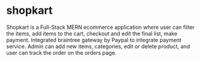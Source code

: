 # shopkart

Shopkart is a Full-Stack MERN ecommerce application where user can filter the items, add items to the cart, checkout and edit the final list, make payment.
Integrated braintree gateway by Paypal to integrate payment service.
Admin can add new items, categories, edit or delete product, and user can track the order on the orders page.
